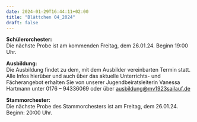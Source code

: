 ```yaml
---
date: 2024-01-29T16:44:11+02:00
title: "Blättchen 04_2024"
draft: false
---
```



**Schülerorchester:**  
Die nächste Probe ist am kommenden Freitag, dem 26.01.24. Beginn 19:00 Uhr.


**Ausbildung:**  
Die Ausbildung findet zu dem, mit dem Ausbilder vereinbarten Termin statt.
Alle Infos hierüber und auch über das aktuelle Unterrichts- und Fächerangebot erhalten Sie von unserer Jugendbeiratsleiterin Vanessa Hartmann unter 0176 – 94336069 oder 
über ausbildung@mv1923sailauf.de


**Stammorchester:**  
Die nächste Probe des Stammorchesters ist am Freitag, dem 26.01.24. Beginn: 20:00 Uhr.
